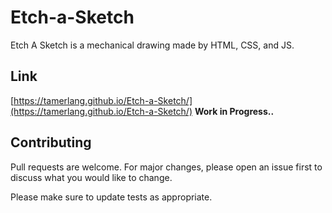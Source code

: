 # Etch-a-Sketch

Etch A Sketch is a mechanical drawing made by HTML, CSS, and JS.

## Link
[https://tamerlang.github.io/Etch-a-Sketch/](https://tamerlang.github.io/Etch-a-Sketch/)
**Work in Progress..**

## Contributing

Pull requests are welcome. For major changes, please open an issue first to discuss what you would like to change.

Please make sure to update tests as appropriate.
